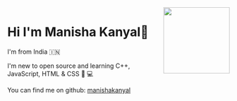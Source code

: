 <img align="right" height="150" src="https://cdn.lowgif.com/full/ab4a17955afa5191-girl-greeting-by-alexey-mozgovets-dribbble.gif">

# Hi I'm Manisha Kanyal👋

I'm from India 🇮🇳

I'm new to open source and learning C++, JavaScript, HTML & CSS 📖 💻

You can find me on github: [manishakanyal](https://github.com/manishakanyal)
